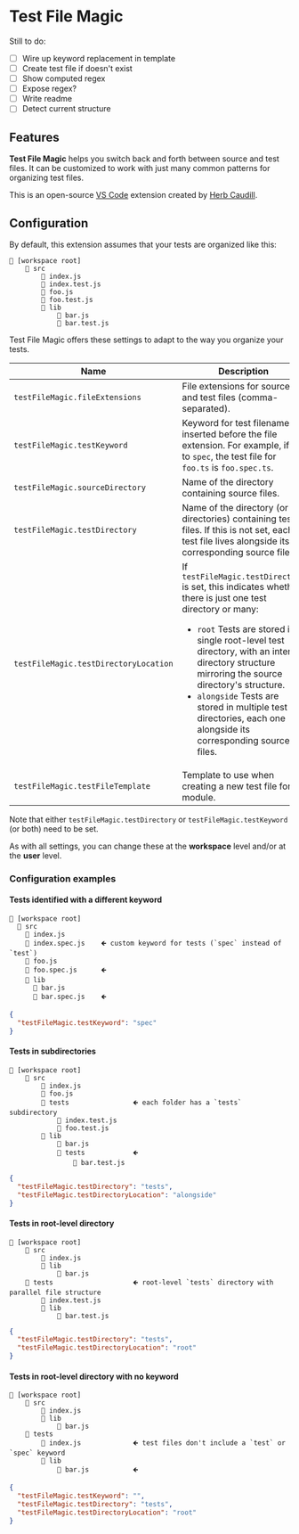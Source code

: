 # Test File Magic

Still to do:

- [ ] Wire up keyword replacement in template
- [ ] Create test file if doesn't exist
- [ ] Show computed regex
- [ ] Expose regex?
- [ ] Write readme
- [ ] Detect current structure

## Features

**Test File Magic** helps you switch back and forth between source and test files. It can be customized to work with just many common patterns for organizing test files.

This is an open-source [VS Code](microsoft/vscode) extension created by [Herb Caudill](/herbcaudill).

## Configuration

By default, this extension assumes that your tests are organized like this:

```
📁 [workspace root]
    📁 src
        📄 index.js
        📄 index.test.js
        📄 foo.js
        📄 foo.test.js
        📁 lib
            📄 bar.js
            📄 bar.test.js
```

Test File Magic offers these settings to adapt to the way you organize your tests.

| Name | Description | Default |
| --- | --- | --- |
| `testFileMagic.fileExtensions` | File extensions for source and test files (comma-separated). | `ts, js, tsx, jsx` |
| `testFileMagic.testKeyword` | Keyword for test filenames, inserted before the file extension. For example, if set to `spec`, the test file for `foo.ts` is `foo.spec.ts`. | `test` |
| `testFileMagic.sourceDirectory` | Name of the directory containing source files. | `src` |
| `testFileMagic.testDirectory` | Name of the directory (or directories) containing test files. If this is not set, each test file lives alongside its corresponding source file. | (not&nbsp;set) |
| `testFileMagic.testDirectoryLocation` | If `testFileMagic.testDirectory` is set, this indicates whether there is just one test directory or many:<ul><li>`root` Tests are stored in a single root-level test directory, with an internal directory structure mirroring the source directory's structure.</li><li>`alongside` Tests are stored in multiple test directories, each one alongside its corresponding source files.</li></ul> | `root` |
| `testFileMagic.testFileTemplate` | Template to use when creating a new test file for a module. |  |

Note that either `testFileMagic.testDirectory` or `testFileMagic.testKeyword` (or both) need to be set.

As with all settings, you can change these at the **workspace** level and/or at the **user** level.

### Configuration examples

#### Tests identified with a different keyword

```
📁 [workspace root]
  📁 src
    📄 index.js
    📄 index.spec.js    🡸 custom keyword for tests (`spec` instead of `test`)
    📄 foo.js
    📄 foo.spec.js      🡸
    📁 lib
      📄 bar.js
      📄 bar.spec.js    🡸
```

```json
{
  "testFileMagic.testKeyword": "spec"
}
```

#### Tests in subdirectories

```
📁 [workspace root]
    📁 src
        📄 index.js
        📄 foo.js
        📁 tests                🡸 each folder has a `tests` subdirectory
            📄 index.test.js
            📄 foo.test.js
        📁 lib
            📄 bar.js
            📁 tests            🡸
                📄 bar.test.js
```

```json
{
  "testFileMagic.testDirectory": "tests",
  "testFileMagic.testDirectoryLocation": "alongside"
}
```

#### Tests in root-level directory

```
📁 [workspace root]
    📁 src
        📄 index.js
        📁 lib
            📄 bar.js
    📁 tests                    🡸 root-level `tests` directory with parallel file structure
        📄 index.test.js
        📁 lib
            📄 bar.test.js
```

```json
{
  "testFileMagic.testDirectory": "tests",
  "testFileMagic.testDirectoryLocation": "root"
}
```

#### Tests in root-level directory with no keyword

```
📁 [workspace root]
    📁 src
        📄 index.js
        📁 lib
            📄 bar.js
    📁 tests
        📄 index.js             🡸 test files don't include a `test` or `spec` keyword
        📁 lib
            📄 bar.js           🡸
```

```json
{
  "testFileMagic.testKeyword": "",
  "testFileMagic.testDirectory": "tests",
  "testFileMagic.testDirectoryLocation": "root"
}
```
